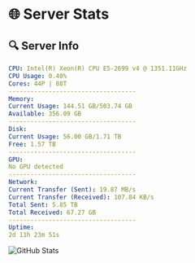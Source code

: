 # 🌐 Server Stats
## 🔍 Server Info
```yaml
CPU: Intel(R) Xeon(R) CPU E5-2699 v4 @ 1351.11GHz
CPU Usage: 0.40%
Cores: 44P | 88T
-----------------------------------
Memory:
Current Usage: 144.51 GB/503.74 GB
Available: 356.09 GB
-----------------------------------
Disk:
Current Usage: 56.00 GB/1.71 TB
Free: 1.57 TB
-----------------------------------
GPU:
No GPU detected
-----------------------------------
Network:
Current Transfer (Sent): 19.87 MB/s
Current Transfer (Received): 107.84 KB/s
Total Sent: 5.85 TB
Total Received: 67.27 GB
-----------------------------------
Uptime:
2d 11h 23m 51s
```
![GitHub Stats](https://img.shields.io/badge/Updated-2025-03-10_08:46:40-blue)